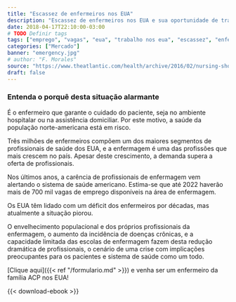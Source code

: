 ```yaml
---
title: "Escassez de enfermeiros nos EUA"
description: "Escassez de enfermeiros nos EUA e sua oportunidade de trabalhar lá."
date: 2018-04-17T22:10:00-03:00
# TODO Definir tags
tags: ["emprego", "vagas", "eua", "trabalho nos eua", "escassez", "enfermeiros", "enfermagem", "profissionais", "enfermagem nos eua"]
categories: ["Mercado"]
banner: "emergency.jpg"
# author: "F. Morales"
source: "https://www.theatlantic.com/health/archive/2016/02/nursing-shortage/459741/"
draft: false
---
```


### Entenda o porquê desta situação alarmante

É o enfermeiro que garante o cuidado do paciente, seja no ambiente hospitalar ou na assistência domiciliar. Por este motivo, a saúde da população norte-americana está em risco.

Três milhões de enfermeiros compõem um dos maiores segmentos de profissionais de saúde dos EUA, e a enfermagem é uma das profissões que mais crescem no país. Apesar deste crescimento, a demanda supera a oferta de profissionais.

Nos últimos anos, a carência de profissionais de enfermagem vem alertando o sistema de saúde americano. Estima-se que até 2022 haverão mais de 700 mil vagas de emprego disponíveis na área de enfermagem.

Os EUA têm lidado com um déficit dos enfermeiros por décadas, mas atualmente a situação piorou.

O envelhecimento populacional e dos próprios profissionais da enfermagem, o aumento da incidência de doenças crônicas, e a capacidade limitada das escolas de enfermagem fazem desta redução dramática de profissionais, o cenário de uma crise com implicações preocupantes para os pacientes e sistema de saúde como um todo.

[Clique aqui]({{< ref "/formulario.md" >}}) e venha ser um enfermeiro da família ACP nos EUA!

{{< download-ebook >}}
